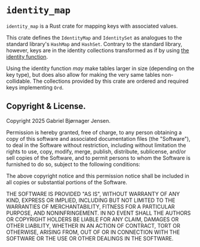 # `identity_map`

`identity_map` is a Rust crate for mapping keys with associated values.

This crate defines the `IdentityMap` and `IdentitySet` as analogues to the standard library's `HashMap` and `HashSet`.
Contrary to the standard library, however, keys are in the identity collections transformed as if by using [the identity function](https://en.wikipedia.org/wiki/Identity_function/).

Using the identity function *may* make tables larger in size (depending on the key type), but does also allow for making the very same tables non-collidable.
The collections provided by this crate are ordered and required keys implementing `Ord`.

## Copyright & License.

Copyright 2025 Gabriel Bjørnager Jensen.

Permission is hereby granted, free of charge, to any person obtaining a copy of this software and associated documentation files (the "Software"), to deal in the Software without restriction, including without limitation the rights to use, copy, modify, merge, publish, distribute, sublicense, and/or sell copies of the Software, and to permit persons to whom the Software is furnished to do so, subject to the following conditions:

The above copyright notice and this permission notice shall be included in all copies or substantial portions of the Software.

THE SOFTWARE IS PROVIDED "AS IS", WITHOUT WARRANTY OF ANY KIND, EXPRESS OR IMPLIED, INCLUDING BUT NOT LIMITED TO THE WARRANTIES OF MERCHANTABILITY, FITNESS FOR A PARTICULAR PURPOSE, AND NONINFRINGEMENT. IN NO EVENT SHALL THE AUTHORS OR COPYRIGHT HOLDERS BE LIABLE FOR ANY CLAIM, DAMAGES OR OTHER LIABILITY, WHETHER IN AN ACTION OF CONTRACT, TORT OR OTHERWISE, ARISING FROM, OUT OF OR IN CONNECTION WITH THE SOFTWARE OR THE USE OR OTHER DEALINGS IN THE SOFTWARE.
